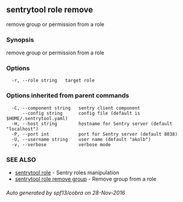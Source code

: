 ## sentrytool role remove

remove group or permission from a role

### Synopsis


remove group or permission from a role

### Options

```
  -r, --role string   target role
```

### Options inherited from parent commands

```
  -C, --component string   sentry client component
      --config string      config file (default is $HOME/.sentrytool.yaml)
  -H, --host string        hostname for Sentry server (default "localhost")
  -P, --port int           port for Sentry server (default 8038)
  -U, --username string    user name (default "akolb")
  -v, --verbose            verbose mode
```

### SEE ALSO
* [sentrytool role](sentrytool_role.md)	 - Sentry roles manipulation
* [sentrytool role remove group](sentrytool_role_remove_group.md)	 - Remove group from a role

###### Auto generated by spf13/cobra on 28-Nov-2016
